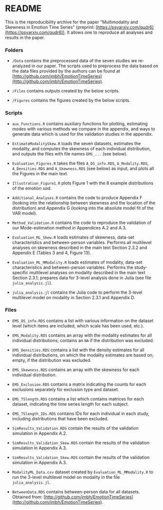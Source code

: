 # README
This is the reproducibility archive for the paper "Multimodality and Skewness in Emotion Time Series" (preprint: [https://psyarxiv.com/qudr6](https://psyarxiv.com/qudr6)). It allows one to reproduce all analyses and results in the paper.

### Folders
- `/Data` contains the preprocessed data of the seven studies we re-analyzed in our paper. The scripts used to preprocess the data based on the data files provided by the authors can be found at [http://github.com/jmbh/EmotionTimeSeries](http://github.com/jmbh/EmotionTimeSeries).

- `/Files` contains outputs created by the below scripts.

- `/Figures` contains the figures created by the below scripts.

### Scripts
- `aux_Functions.R` contains auxiliary functions for plotting, estimating modes with various methods we compare in the appendix, and ways to generate data which is used for the validation studies in the appendix.

- `EstimateModalitySkew.R` loads the seven datasets, estimates the modality, and computes the skewness of each individual distribution, and outputs the files with file names `EMS_...` (see below).

- `Evaluation_Figures.R` takes the files `A_DS_info.RDS`, `A_Modality.RDS`, `A_Densities.RDS` and `A_Skewness.RDS` (see below) as input, and plots all the Figures in the main text.

- `Illustration_Figure1.R` plots Figure 1 with the 8 example distributions of the emotion *sad*.

- `Additional_Analyses.R` contains the code to produce Appendix F (looking into the relationship between skewness and the location of the distribution) and Appendix G (looking into the absolute model fit of the VAR model).

- `Method_Validation.R` contains the code to reproduce the validation of our Mode-estimation method in Appendices A.2 and A.3.

- `Evaluation_ML_Skew.R` loads estimates of skewness, data-set characteristics and between-person variables. Performs all multilevel analyses on skewness described in the main text Section 2.3.2 and Appendix E (Tables 3 and 4, Figure 13).

- `Evaluation_ML_MModality.R` loads estimates of modality, data-set characteristics and between-person variables. Performs the study-specific multilevel analyses on modality described in the main text Section 2.3.1; prepares data for 3-level analysis done in Julia (see file `julia_analysis.jl`).

- `julia_analysis.jl` contains the Julia code to perform the 3-level multilevel model on modality in Section 2.3.1 and Appendix D.


### Files

- `EMS_DS_info.RDS` contains a list with various information on the dataset level (which items are included, which scale has been used, etc.).

- `EMS_Modality.RDS` contains an array with the modality estimates for all individual distributions; contains an `NA` if the distribution was excluded.

- `EMS_Densities.RDS` contains a list with the density estimates for all individual distributions, on which the modality estimates are based on; empty, if the distribution was excluded.

- `EMS_Skewness.RDS` contains an array with the skewness for each individual distribution.

- `EMS_Exclusion.RDS` contains a matrix indicating the counts for each exclusions separately for exclusion type and dataset.

- `EMS_TSlength.RDS` contains a list which contains matrices for each dataset, indicating the time series length for each subject.

- `EMS_TSlength_IDs.RDS` contains IDs for each individual in each study, including distributions that have been excluded.

- `SimResults_Validation.RDS` contain the results of the validation simulation in Appendix A.2.

- `SimResults_Validation_Skew.RDS` contain the results of the validation simulation in Appendix A.3.

- `SimResults_Validation_Skew.RDS` contain the results of the validation simulation in Appendix A.3.

- `ModalityML_Data.csv` dataset created by `Evaluation_ML_MModality.R` to run the 3-level multilevel model on modality in the file `julia_analysis.jl`.

- `BetweenData.RDS` contains between-person data for all datasets. Obtained from: [http://github.com/jmbh/EmotionTimeSeries](http://github.com/jmbh/EmotionTimeSeries).
